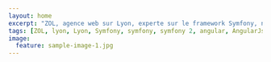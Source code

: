 ```yaml
---
layout: home
excerpt: "ZOL, agence web sur Lyon, experte sur le framework Symfony, nous utilisons les méthodes agiles de type Scrum. Nous faisons également du développement AngularJs et ReactJs."
tags: [ZOL, lyon, Lyon, Symfony, symfony, symfony 2, angular, AngularJs, Angular, scrum, agile,]
image:
  feature: sample-image-1.jpg
---
```

